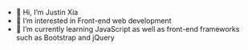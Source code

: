 - 👋 Hi, I’m Justin Xia
- 👀 I’m interested in Front-end web development
- 🌱 I’m currently learning JavaScript as well as front-end frameworks such as Bootstrap and jQuery

<!---
- 💞️ I’m looking to collaborate on ...
- 📫 How to reach me ...
--->

<!---
justin-xia15/justin-xia15 is a ✨ special ✨ repository because its `README.md` (this file) appears on your GitHub profile.
You can click the Preview link to take a look at your changes.
--->
